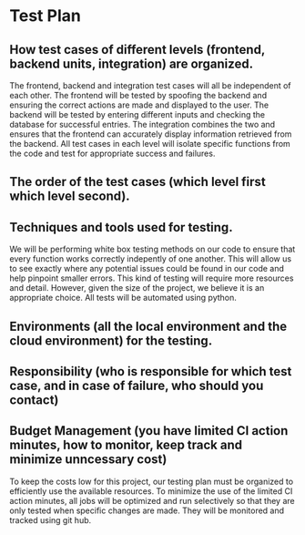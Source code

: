 # Test Plan

## How test cases of different levels (frontend, backend units, integration) are organized.
The frontend, backend and integration test cases will all be independent of each other. The frontend will be tested by spoofing the backend and ensuring the correct actions are made and displayed to the user. The backend will be tested by entering different inputs and checking the database for successful entries. The integration combines the two and ensures that the frontend can accurately display information retrieved from the backend.
All test cases in each level will isolate specific functions from the code and test for appropriate success and failures.
## The order of the test cases (which level first which level second).

## Techniques and tools used for testing.
We will be performing white box testing methods on our code to ensure that every function works correctly indepently of one another. This will allow us to see exactly where any potential issues could be found in our code and help pinpoint smaller errors. This kind of testing will require more resources and detail. However, given the size of the project, we believe it is an appropriate choice. All tests will be automated using python.
## Environments (all the local environment and the cloud environment) for the testing.

## Responsibility (who is responsible for which test case, and in case of failure, who should you contact)

## Budget Management (you have limited CI action minutes, how to monitor, keep track and minimize unncessary cost)
To keep the costs low for this project, our testing plan must be organized to efficiently use the available resources. To minimize the use of the limited CI action minutes, all jobs will be optimized and run selectively so that they are only tested when specific changes are made. They will be monitored and tracked using git hub.
